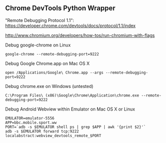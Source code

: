 Chrome DevTools Python Wrapper
------------------------------

"Remote Debugging Protocol 1.1": https://developer.chrome.com/devtools/docs/protocol/1.1/index

http://www.chromium.org/developers/how-tos/run-chromium-with-flags

Debug google-chrome on Linux
```
google-chrome --remote-debugging-port=9222
```

Debug Google Chrome.app on Mac OS X
```
open /Applications/Google\ Chrome.app --args --remote-debugging-port=9222
```

Debug chrome.exe on Windows (untested)
```
C:\Program Files\ (x86)\Google\Chrome\Application\chrome.exe --remote-debugging-port=9222
```

Debug Android Webview within Emulator on Mac OS X or Linux
```
EMULATOR=emulator-5556
APP=bbc.mobile.sport.ww
PORT=`adb -s $EMULATOR shell ps | grep $APP | awk '{print $2}'`
adb -s $EMULATOR forward tcp:9222 localabstract:webview_devtools_remote_$PORT
```